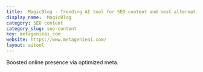 ```yaml
---
title:  MagicBlog - Trending AI tool for SEO content and best alternatives
display_name:  MagicBlog
category: SEO content
category_slug: seo-content
key: metagenieai_com
website: https://www.metagenieai.com/
layout: aitool
---
```


Boosted online presence via optimized meta.
